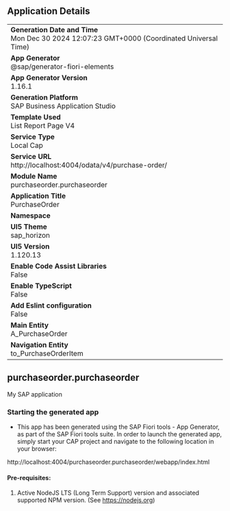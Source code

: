 ## Application Details
|               |
| ------------- |
|**Generation Date and Time**<br>Mon Dec 30 2024 12:07:23 GMT+0000 (Coordinated Universal Time)|
|**App Generator**<br>@sap/generator-fiori-elements|
|**App Generator Version**<br>1.16.1|
|**Generation Platform**<br>SAP Business Application Studio|
|**Template Used**<br>List Report Page V4|
|**Service Type**<br>Local Cap|
|**Service URL**<br>http://localhost:4004/odata/v4/purchase-order/|
|**Module Name**<br>purchaseorder.purchaseorder|
|**Application Title**<br>PurchaseOrder|
|**Namespace**<br>|
|**UI5 Theme**<br>sap_horizon|
|**UI5 Version**<br>1.120.13|
|**Enable Code Assist Libraries**<br>False|
|**Enable TypeScript**<br>False|
|**Add Eslint configuration**<br>False|
|**Main Entity**<br>A_PurchaseOrder|
|**Navigation Entity**<br>to_PurchaseOrderItem|

## purchaseorder.purchaseorder

My SAP application

### Starting the generated app

-   This app has been generated using the SAP Fiori tools - App Generator, as part of the SAP Fiori tools suite.  In order to launch the generated app, simply start your CAP project and navigate to the following location in your browser:

http://localhost:4004/purchaseorder.purchaseorder/webapp/index.html

#### Pre-requisites:

1. Active NodeJS LTS (Long Term Support) version and associated supported NPM version.  (See https://nodejs.org)


